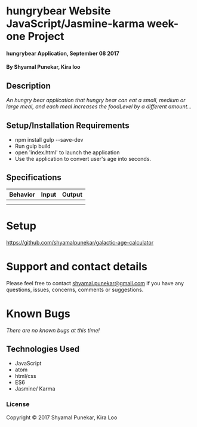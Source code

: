 # hungrybear Website JavaScript/Jasmine-karma week-one Project

#### hungrybear Application, September 08 2017

#### By Shyamal Punekar, Kira loo

## Description

_An hungry bear application that hungry bear can eat a small, medium or large meal, and each meal increases the foodLevel by a different amount..._

## Setup/Installation Requirements
* npm install gulp --save-dev
* Run gulp build
* open 'index.html' to launch the application
* Use the application to convert user's age into seconds.

## Specifications

| Behavior      | Input | Output |
| ------------- | ------------- | ------------- |
| |  | | |
|  | | | |

# Setup
  https://github.com/shyamalpunekar/galactic-age-calculator

# Support and contact details

  Please feel free to contact shyamal.punekar@gmail.com if you have any questions, issues, concerns, comments or suggestions.
# Known Bugs
_There are no known bugs at this time!_

## Technologies Used

* JavaScript
* atom
* html/css
* ES6
* Jasmine/ Karma

### License

Copyright &copy; 2017 Shyamal Punekar, Kira Loo
